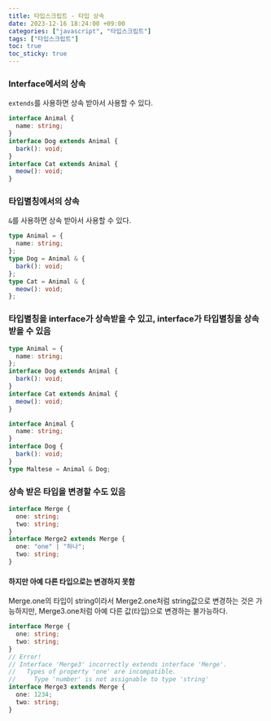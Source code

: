```yaml
---
title: 타입스크립트 - 타입 상속
date: 2023-12-16 18:24:00 +09:00
categories: ["javascript", "타입스크립트"]
tags: ["타입스크립트"]
toc: true
toc_sticky: true
---
```


### Interface에서의 상속

`extends`를 사용하면 상속 받아서 사용할 수 있다.

```ts
interface Animal {
  name: string;
}
interface Dog extends Animal {
  bark(): void;
}
interface Cat extends Animal {
  meow(): void;
}
```

### 타입별칭에서의 상속

`&`를 사용하면 상속 받아서 사용할 수 있다.

```ts
type Animal = {
  name: string;
};
type Dog = Animal & {
  bark(): void;
};
type Cat = Animal & {
  meow(): void;
};
```

### 타입별칭을 interface가 상속받을 수 있고, interface가 타입별칭을 상속받을 수 있음

```ts
type Animal = {
  name: string;
};
interface Dog extends Animal {
  bark(): void;
}
interface Cat extends Animal {
  meow(): void;
}
```

```ts
interface Animal {
  name: string;
}
interface Dog {
  bark(): void;
}
type Maltese = Animal & Dog;
```

### 상속 받은 타입을 변경할 수도 있음

```ts
interface Merge {
  one: string;
  two: string;
}
interface Merge2 extends Merge {
  one: "one" | "하나";
  two: string;
}
```

#### 하지만 아예 다른 타입으로는 변경하지 못함

Merge.one의 타입이 string이라서 Merge2.one처럼 string값으로 변경하는 것은 가능하지만, Merge3.one처럼 아예 다른 값(타입)으로 변경하는 불가능하다.

```ts
interface Merge {
  one: string;
  two: string;
}
// Error!
// Interface 'Merge3' incorrectly extends interface 'Merge'.
//   Types of property 'one' are incompatible.
//     Type 'number' is not assignable to type 'string'
interface Merge3 extends Merge {
  one: 1234;
  two: string;
}
```

